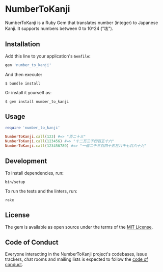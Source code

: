 # NumberToKanji
NumberToKanji is a Ruby Gem that translates number (integer) to Japanese Kanji.
It supports numbers between 0 to 10^24 ("垓").

## Installation
Add this line to your application's `Gemfile`:

```ruby
gem 'number_to_kanji'
```

And then execute:

```
$ bundle install
```

Or install it yourself as:

```
$ gem install number_to_kanji
```

## Usage
```ruby
require 'number_to_kanji'

NumberToKanji.call(123) #=> "百二十三"
NumberToKanji.call(123456) #=> "十二万三千四百五十六"
NumberToKanji.call(123456789) #=> "一億二千三百四十五万六千七百八十九"
```

## Development
To install dependencies, run:

```
bin/setup
```

To run the tests and the linters, run:

```
rake
```

## License

The gem is available as open source under the terms of the [MIT License](https://opensource.org/licenses/MIT).

## Code of Conduct

Everyone interacting in the NumberToKanji project's codebases, issue trackers, chat rooms and mailing lists is expected to follow the [code of conduct](https://github.com/[USERNAME]/number_to_kanji/blob/main/CODE_OF_CONDUCT.md).
